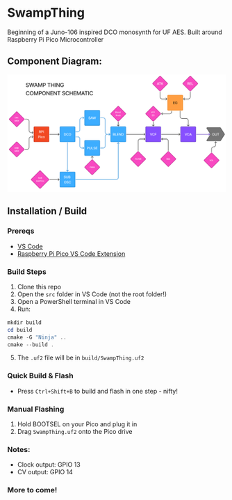 # SwampThing
Beginning of a Juno-106 inspired DCO monosynth for UF AES. Built around Raspberry Pi Pico Microcontroller

## Component Diagram:
![Component Diagram](img/component_diagram.png "Component Diagram")

## Installation / Build

### Prereqs
- [VS Code](https://code.visualstudio.com/)
- [Raspberry Pi Pico VS Code Extension](https://marketplace.visualstudio.com/items?itemName=raspberry-pi.raspberry-pi-pico)

### Build Steps
1. Clone this repo
2. Open the `src` folder in VS Code (not the root folder!)
3. Open a PowerShell terminal in VS Code
4. Run:
```powershell
mkdir build
cd build
cmake -G "Ninja" ..
cmake --build .
```
5. The `.uf2` file will be in `build/SwampThing.uf2`

### Quick Build & Flash
- Press `Ctrl+Shift+B` to build and flash in one step - nifty!

### Manual Flashing
1. Hold BOOTSEL on your Pico and plug it in
2. Drag `SwampThing.uf2` onto the Pico drive

### Notes:
- Clock output: GPIO 13
- CV output: GPIO 14

### More to come!